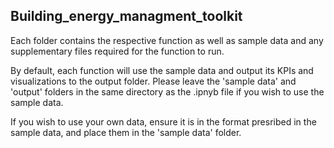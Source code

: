 ## Building_energy_managment_toolkit
Each folder contains the respective function as well as sample data and any supplementary files required for the function to run.

By default, each function will use the sample data and output its KPIs and visualizations to the output folder. Please leave the 'sample data' and 'output' folders in the same directory as the .ipnyb file if you wish to use the sample data.

If you wish to use your own data, ensure it is in the format presribed in the sample data, and place them in the 'sample data' folder.
